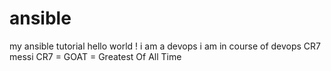 # ansible
my ansible tutorial
hello world !
i am a devops
i am in course of devops
CR7
messi
CR7 = GOAT = Greatest Of All Time

